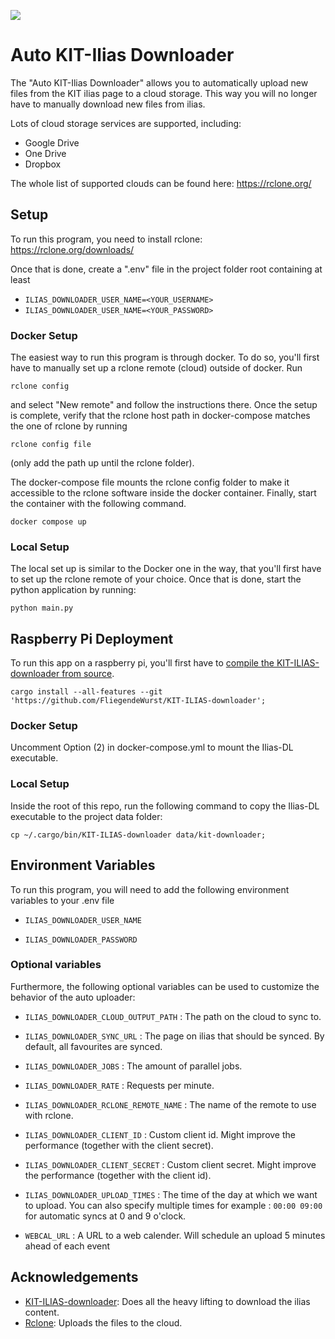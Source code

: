 [<img src="https://img.shields.io/docker/v/therealjohannes/kit-ilias-downloader?label=Dockerhub">](<https://hub.docker.com/repository/docker/therealjohannes/kit-ilias-downloader>)
# Auto KIT-Ilias Downloader

The "Auto KIT-Ilias Downloader" allows you to automatically upload new files from the KIT ilias page to a cloud storage.
This way you will no longer have to manually download new files from ilias.

Lots of cloud storage services are supported, including:

- Google Drive
- One Drive
- Dropbox

The whole list of supported clouds can be found here: https://rclone.org/

## Setup

To run this program, you need to install rclone:
https://rclone.org/downloads/

Once that is done, create a ".env" file in the project folder root containing at least
- `ILIAS_DOWNLOADER_USER_NAME=<YOUR_USERNAME>`
- `ILIAS_DOWNLOADER_USER_NAME=<YOUR_PASSWORD>`

### Docker Setup

The easiest way to run this program is through docker. To do so, you'll first have to manually set up a rclone remote
(cloud) outside of docker. Run

```shell
rclone config
```

and select "New remote" and follow the instructions there.
Once the setup is complete, verify that the rclone host path in docker-compose matches the one of rclone by running

```shell
rclone config file
```

(only add the path up until the rclone folder).

The docker-compose file mounts the rclone config folder to make it accessible to the rclone software inside the docker
container. Finally, start the container with the following command.

```shell
docker compose up
```

### Local Setup

The local set up is similar to the Docker one in the way, that you'll first have to set up the rclone remote of your
choice. Once that is done, start the python application by running:

```shell
python main.py
```

## Raspberry Pi Deployment

To run this app on a raspberry pi, you'll first have
to [compile the KIT-ILIAS-downloader from source](https://github.com/FliegendeWurst/KIT-ILIAS-downloader#installation).

```shell
cargo install --all-features --git 'https://github.com/FliegendeWurst/KIT-ILIAS-downloader';
```

### Docker Setup

Uncomment Option (2) in docker-compose.yml to mount the Ilias-DL executable.

### Local Setup

Inside the root of this repo, run the following command to copy the Ilias-DL executable to the project data folder:

```shell
cp ~/.cargo/bin/KIT-ILIAS-downloader data/kit-downloader;
```

## Environment Variables

To run this program, you will need to add the following environment variables to your .env file

- `ILIAS_DOWNLOADER_USER_NAME`

- `ILIAS_DOWNLOADER_PASSWORD`

### Optional variables

Furthermore, the following optional variables can be used to customize the behavior of the auto uploader:

- `ILIAS_DOWNLOADER_CLOUD_OUTPUT_PATH` : The path on the cloud to sync to.

- `ILIAS_DOWNLOADER_SYNC_URL` : The page on ilias that should be synced. By default, all favourites are synced.

- `ILIAS_DOWNLOADER_JOBS` : The amount of parallel jobs.

- `ILIAS_DOWNLOADER_RATE` : Requests per minute.

- `ILIAS_DOWNLOADER_RCLONE_REMOTE_NAME` : The name of the remote to use with rclone.

- `ILIAS_DOWNLOADER_CLIENT_ID` : Custom client id. Might improve the performance (together with the client secret).

- `ILIAS_DOWNLOADER_CLIENT_SECRET` : Custom client secret. Might improve the performance (together with the client id).

- `ILIAS_DOWNLOADER_UPLOAD_TIMES` : The time of the day at which we want to upload. You can also specify multiple times
  for example : `00:00 09:00` for automatic syncs at 0 and 9 o'clock.

- `WEBCAL_URL` : A URL to a web calender. Will schedule an upload 5 minutes ahead of each event

## Acknowledgements

- [KIT-ILIAS-downloader](https://github.com/FliegendeWurst/KIT-ILIAS-downloader): Does all the heavy lifting to download
  the ilias content.
- [Rclone](https://rclone.org/): Uploads the files to the cloud.

